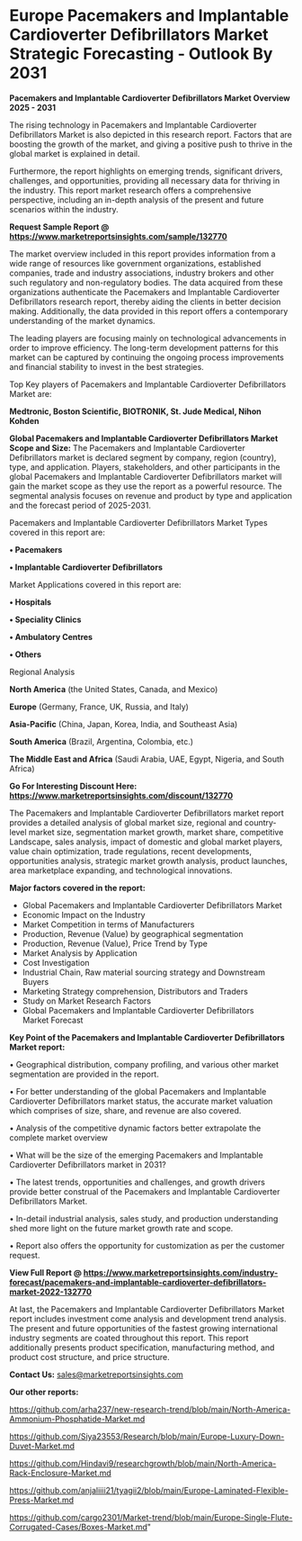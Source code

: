  # Europe Pacemakers and Implantable Cardioverter Defibrillators Market Strategic Forecasting - Outlook By 2031

<Strong> Pacemakers and Implantable Cardioverter Defibrillators Market Overview 2025 - 2031</strong>

The rising technology in Pacemakers and Implantable Cardioverter Defibrillators Market is also depicted in this research report. Factors that are boosting the growth of the market, and giving a positive push to thrive in the global market is explained in detail.

Furthermore, the report highlights on emerging trends, significant drivers, challenges, and opportunities, providing all necessary data for thriving in the industry. This report market research offers a comprehensive perspective, including an in-depth analysis of the present and future scenarios within the industry.

<strong>Request Sample Report @ <a href=https://www.marketreportsinsights.com/sample/132770>https://www.marketreportsinsights.com/sample/132770</a></strong>

The market overview included in this report provides information from a wide range of resources like government organizations, established companies, trade and industry associations, industry brokers and other such regulatory and non-regulatory bodies. The data acquired from these organizations authenticate the Pacemakers and Implantable Cardioverter Defibrillators research report, thereby aiding the clients in better decision making. Additionally, the data provided in this report offers a contemporary understanding of the market dynamics.

The leading players are focusing mainly on technological advancements in order to improve efficiency. The long-term development patterns for this market can be captured by continuing the ongoing process improvements and financial stability to invest in the best strategies.

Top Key players of Pacemakers and Implantable Cardioverter Defibrillators Market are:

<strong>Medtronic, Boston Scientific, BIOTRONIK, St. Jude Medical, Nihon Kohden</strong>

<strong><b>Global Pacemakers and Implantable Cardioverter Defibrillators Market Scope and Size:</b></strong>
The Pacemakers and Implantable Cardioverter Defibrillators market is declared segment by company, region (country), type, and application. Players, stakeholders, and other participants in the global Pacemakers and Implantable Cardioverter Defibrillators market will gain the market scope as they use the report as a powerful resource. The segmental analysis focuses on revenue and product by type and application and the forecast period of 2025-2031.

Pacemakers and Implantable Cardioverter Defibrillators Market Types covered in this report are:

<strong>• Pacemakers

• Implantable Cardioverter Defibrillators</strong>

Market Applications covered in this report are:

<strong>• Hospitals

• Speciality Clinics

• Ambulatory Centres

• Others</strong> 

Regional Analysis

<strong>North America</strong> (the United States, Canada, and Mexico)

<strong>Europe</strong> (Germany, France, UK, Russia, and Italy)

<strong>Asia-Pacific</strong> (China, Japan, Korea, India, and Southeast Asia)

<strong>South America</strong> (Brazil, Argentina, Colombia, etc.)

<strong>The Middle East and Africa</strong> (Saudi Arabia, UAE, Egypt, Nigeria, and South Africa)

<strong>Go For Interesting Discount Here: <a href=https://www.marketreportsinsights.com/discount/132770>https://www.marketreportsinsights.com/discount/132770</a></strong>

The Pacemakers and Implantable Cardioverter Defibrillators market report provides a detailed analysis of global market size, regional and country-level market size, segmentation market growth, market share, competitive Landscape, sales analysis, impact of domestic and global market players, value chain optimization, trade regulations, recent developments, opportunities analysis, strategic market growth analysis, product launches, area marketplace expanding, and technological innovations.

<strong><b>Major factors covered in the report:</b></strong>
<ul>
  <li>Global Pacemakers and Implantable Cardioverter Defibrillators Market </li>
  <li>Economic Impact on the Industry</li>
  <li>Market Competition in terms of Manufacturers</li>
  <li>Production, Revenue (Value) by geographical segmentation</li>
  <li>Production, Revenue (Value), Price Trend by Type</li>
  <li>Market Analysis by Application</li>
  <li>Cost Investigation</li>
  <li>Industrial Chain, Raw material sourcing strategy and Downstream Buyers</li>
  <li>Marketing Strategy comprehension, Distributors and Traders</li>
  <li>Study on Market Research Factors</li>
  <li>Global Pacemakers and Implantable Cardioverter Defibrillators Market Forecast</li>
</ul>

<strong><b>Key Point of the Pacemakers and Implantable Cardioverter Defibrillators Market report:</b></strong>

• Geographical distribution, company profiling, and various other market segmentation are provided in the report.

• For better understanding of the global Pacemakers and Implantable Cardioverter Defibrillators market status, the accurate market valuation which comprises of size, share, and revenue are also covered.

• Analysis of the competitive dynamic factors better extrapolate the complete market overview

• What will be the size of the emerging Pacemakers and Implantable Cardioverter Defibrillators market in 2031?

• The latest trends, opportunities and challenges, and growth drivers provide better construal of the Pacemakers and Implantable Cardioverter Defibrillators Market.

• In-detail industrial analysis, sales study, and production understanding shed more light on the future market growth rate and scope.

• Report also offers the opportunity for customization as per the customer request.

<strong><b>View Full Report @ <a href=https://www.marketreportsinsights.com/industry-forecast/pacemakers-and-implantable-cardioverter-defibrillators-market-2022-132770>https://www.marketreportsinsights.com/industry-forecast/pacemakers-and-implantable-cardioverter-defibrillators-market-2022-132770</a></b></strong>


At last, the Pacemakers and Implantable Cardioverter Defibrillators Market report includes investment come analysis and development trend analysis. The present and future opportunities of the fastest growing international industry segments are coated throughout this report. This report additionally presents product specification, manufacturing method, and product cost structure, and price structure.

<strong>Contact Us:</strong>
sales@marketreportsinsights.com

<strong>Our other reports:</strong>

<a href=https://github.com/arha237/new-research-trend/blob/main/North-America-Ammonium-Phosphatide-Market.md>https://github.com/arha237/new-research-trend/blob/main/North-America-Ammonium-Phosphatide-Market.md</a>

<a href=https://github.com/Siya23553/Research/blob/main/Europe-Luxury-Down-Duvet-Market.md>https://github.com/Siya23553/Research/blob/main/Europe-Luxury-Down-Duvet-Market.md</a>

<a href=https://github.com/Hindavi9/researchgrowth/blob/main/North-America-Rack-Enclosure-Market.md>https://github.com/Hindavi9/researchgrowth/blob/main/North-America-Rack-Enclosure-Market.md</a>

<a href=https://github.com/anjaliiii21/tyagii2/blob/main/Europe-Laminated-Flexible-Press-Market.md>https://github.com/anjaliiii21/tyagii2/blob/main/Europe-Laminated-Flexible-Press-Market.md</a>

<a href=https://github.com/cargo2301/Market-trend/blob/main/Europe-Single-Flute-Corrugated-Cases/Boxes-Market.md>https://github.com/cargo2301/Market-trend/blob/main/Europe-Single-Flute-Corrugated-Cases/Boxes-Market.md</a>"
